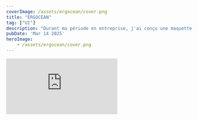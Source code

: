 ```yaml
---
coverImage: /assets/ergocean/cover.png
title: "ERGOCEAN"
tag: ["UI"]
description: "Durant ma période en entreprise, j'ai conçu une maquette pour ERGOCEAN, une entreprise spécialisé dans la conception de produits ergonomiques au travail comme des aménagements pour les espaces de préparation de commandes, des chaises ergonomiques pour une bonne posture au travail etc... Le client n'avait pas d'attentes particulières mais j'ai souhaité reprendre la forme du logo pour l'intégrer dans de petites animations pour rendre le site vitrine légèrement plus intuitif."
pubDate: 'Mar 14 2025'
heroImage:
    - /assets/ergocean/cover.png
---
```


<iframe 
    class="w-full h-fit"
    style="border: none;" 
    src="https://www.figma.com/embed?embed_host=figma&url=https://www.figma.com/proto/CToroNkWDs935W5eAulJqZ/ERGOCEAN?page-id=93%3A1229&node-id=93-1357&viewport=678%2C178%2C0.14&t=y72POssiEjyqbOA1-1&scaling=min-zoom&content-scaling=fixed&starting-point-node-id=93%3A1357&show-proto-sidebar=1" 
    allowfullscreen>
</iframe>   